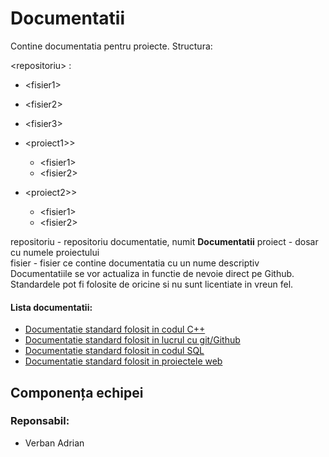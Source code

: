 # Documentatii

Contine documentatia pentru proiecte.
Structura:  

\<repositoriu\> :

-   \<fisier1\>  
-   \<fisier2\>  
-   \<fisier3\>  
-   \<proiect1>\>  

    -   \<fisier1\>  
    -   \<fisier2\>

-   \<proiect2>\>  

    -   \<fisier1\>  
    -   \<fisier2\>  

repositoriu - repositoriu documentatie, numit **Documentatii**
proiect - dosar cu numele proiectului  
fisier - fisier ce contine documentatia cu un nume descriptiv  
Documentatiile se vor actualiza in functie de nevoie direct pe Github.  
Standardele pot fi folosite de oricine si nu sunt licentiate in vreun fel.

#### Lista documentatii:  

-   [Documentatie standard folosit in codul C++](https://github.com/vadrian89/Documentatii/blob/master/standard-C.md)
-   [Documentatie standard folosit in lucrul cu git/Github](https://github.com/vadrian89/Documentatii/blob/master/standard-git.md)
-   [Documentatie standard folosit in codul SQL](https://github.com/vadrian89/Documentatii/blob/master/standard-SQL.md)  
-   [Documentatie standard folosit in proiectele web](https://github.com/vadrian89/Documentatii/blob/master/standard-web)

## Componența echipei
### Reponsabil:
-   Verban Adrian
